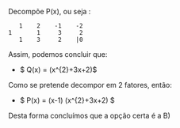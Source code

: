 Decompõe P(x), ou seja : 

       1    2    -1    -2
    1       1     3     2
       1    3     2    |0

 

Assim, podemos concluir que:
 
 - $ Q(x) = (x^{2}+3x+2)$ 

 Como se pretende decompor em 2 fatores, então: 

  - $ P(x) = (x-1) (x^{2}+3x+2)  $ 

Desta forma concluímos que a opção certa é a B)

